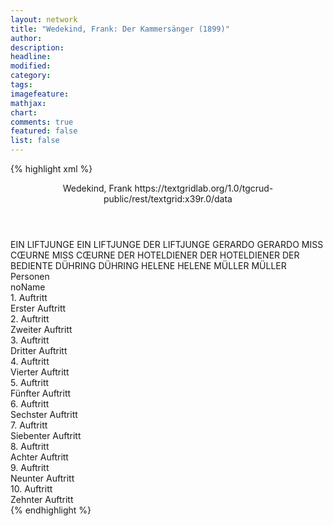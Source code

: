 ```yaml
---
layout: network
title: "Wedekind, Frank: Der Kammersänger (1899)"
author:
description:
headline:
modified:
category:
tags:
imagefeature: 
mathjax: 
chart: 
comments: true
featured: false
list: false
---
```

{% highlight xml %}
<?xml-model href="https://raw.githubusercontent.com/DLiNa/project/master/rules/lina.rnc"?><?xml-model href="https://raw.githubusercontent.com/DLiNa/project/master/rules/lina.sch"?>
<play xmlns="http://lina.digital">
  <header>
    <title>Der Kammersänger</title>
    <subtitle/>
    <genretitle/>
    <author>Wedekind, Frank</author>
    <date when="1897" type="written"/>
  	<date when="1899" type="print"/>
  	<date when="1899" type="premiere"/>
  	<source>https://textgridlab.org/1.0/tgcrud-public/rest/textgrid:x39r.0/data</source>
  </header>
  <personae>
    <character>
      <name>EIN LIFTJUNGE</name>
      <alias xml:id="ein_liftjunge">
        <name>EIN LIFTJUNGE</name>
      </alias>
    	<alias xml:id="der_liftjunge">
    		<name>DER LIFTJUNGE</name>
    	</alias>
    </character>
    <character>
      <name>GERARDO</name>
      <alias xml:id="gerardo">
        <name>GERARDO</name>
      </alias>
    </character>
    <character>
      <name>MISS CŒURNE</name>
      <alias xml:id="miss_cœurne">
        <name>MISS CŒURNE</name>
      </alias>
    </character>
    <character>
      <name>DER HOTELDIENER</name>
      <alias xml:id="der_hoteldiener">
        <name>DER HOTELDIENER</name>
      </alias>
    	<alias xml:id="der_bediente">
    		<name>DER BEDIENTE</name>
    	</alias>
    </character>
    <character>
      <name>DÜHRING</name>
      <alias xml:id="dühring">
        <name>DÜHRING</name>
      </alias>
    </character>
    <character>
      <name>HELENE</name>
      <alias xml:id="helene">
        <name>HELENE</name>
      </alias>
    </character>
    <character>
      <name>MÜLLER</name>
      <alias xml:id="müller">
        <name>MÜLLER</name>
      </alias>
    </character>
  </personae>
  <text>
    <div>
      <head>Personen</head>
      <div>
        <head>noName</head>
      </div>
    </div>
    <div>
      <head>1. Auftritt</head>
      <div>
        <head>Erster Auftritt</head>
        <sp who="#der_bediente">
          <amount n="3" unit="speech_acts"/>
          <amount n="138" unit="words"/>
          <amount n="2" unit="lines"/>
          <amount n="681" unit="chars"/>
        </sp>
        <sp who="#ein_liftjunge">
          <amount n="1" unit="speech_acts"/>
          <amount n="13" unit="words"/>
          <amount n="1" unit="lines"/>
          <amount n="69" unit="chars"/>
        </sp>
        <sp who="#der_liftjunge">
          <amount n="1" unit="speech_acts"/>
        </sp>
      </div>
    </div>
    <div>
      <head>2. Auftritt</head>
      <div>
        <head>Zweiter Auftritt</head>
        <sp who="#gerardo">
          <amount n="14" unit="speech_acts"/>
          <amount n="318" unit="words"/>
          <amount n="11" unit="lines"/>
          <amount n="1682" unit="chars"/>
        </sp>
        <sp who="#der_bediente">
          <amount n="10" unit="speech_acts"/>
          <amount n="79" unit="words"/>
          <amount n="9" unit="lines"/>
          <amount n="482" unit="chars"/>
        </sp>
        <sp who="#der_liftjunge">
          <amount n="3" unit="speech_acts"/>
          <amount n="17" unit="words"/>
          <amount n="2" unit="lines"/>
          <amount n="96" unit="chars"/>
        </sp>
      </div>
    </div>
    <div>
      <head>3. Auftritt</head>
      <div>
        <head>Dritter Auftritt</head>
        <sp who="#gerardo">
          <amount n="1" unit="speech_acts"/>
          <amount n="127" unit="words"/>
          <amount n="6" unit="lines"/>
          <amount n="664" unit="chars"/>
        </sp>
      </div>
    </div>
    <div>
      <head>4. Auftritt</head>
      <div>
        <head>Vierter Auftritt</head>
        <sp who="#miss_cœurne">
          <amount n="27" unit="speech_acts"/>
          <amount n="207" unit="words"/>
          <amount n="22" unit="lines"/>
          <amount n="1059" unit="chars"/>
        </sp>
        <sp who="#gerardo">
          <amount n="27" unit="speech_acts"/>
          <amount n="1409" unit="words"/>
          <amount n="10" unit="lines"/>
          <amount n="7765" unit="chars"/>
        </sp>
      </div>
    </div>
    <div>
      <head>5. Auftritt</head>
      <div>
        <head>Fünfter Auftritt</head>
        <sp who="#der_hoteldiener">
          <amount n="7" unit="speech_acts"/>
          <amount n="32" unit="words"/>
          <amount n="6" unit="lines"/>
          <amount n="190" unit="chars"/>
        </sp>
        <sp who="#gerardo">
          <amount n="6" unit="speech_acts"/>
          <amount n="49" unit="words"/>
          <amount n="6" unit="lines"/>
          <amount n="290" unit="chars"/>
        </sp>
      </div>
    </div>
    <div>
      <head>6. Auftritt</head>
      <div>
        <head>Sechster Auftritt</head>
        <sp who="#gerardo">
          <amount n="1" unit="speech_acts"/>
          <amount n="51" unit="words"/>
          <amount n="1" unit="lines"/>
          <amount n="239" unit="chars"/>
        </sp>
      </div>
    </div>
    <div>
      <head>7. Auftritt</head>
      <div>
        <head>Siebenter Auftritt</head>
        <sp who="#gerardo">
          <amount n="34" unit="speech_acts"/>
          <amount n="1768" unit="words"/>
          <amount n="17" unit="lines"/>
          <amount n="10343" unit="chars"/>
        </sp>
        <sp who="#dühring">
          <amount n="33" unit="speech_acts"/>
          <amount n="2283" unit="words"/>
          <amount n="30" unit="lines"/>
          <amount n="12993" unit="chars"/>
        </sp>
      </div>
    </div>
    <div>
      <head>8. Auftritt</head>
      <div>
        <head>Achter Auftritt</head>
        <sp who="#gerardo">
          <amount n="1" unit="speech_acts"/>
          <amount n="49" unit="words"/>
          <amount n="2" unit="lines"/>
          <amount n="228" unit="chars"/>
        </sp>
      </div>
    </div>
    <div>
      <head>9. Auftritt</head>
      <div>
        <head>Neunter Auftritt</head>
        <sp who="#helene">
          <amount n="66" unit="speech_acts"/>
          <amount n="1458" unit="words"/>
          <amount n="50" unit="lines"/>
          <amount n="7681" unit="chars"/>
        </sp>
        <sp who="#gerardo">
          <amount n="65" unit="speech_acts"/>
          <amount n="1846" unit="words"/>
          <amount n="48" unit="lines"/>
          <amount n="10240" unit="chars"/>
        </sp>
        <sp who="#der_hoteldiener">
          <amount n="1" unit="speech_acts"/>
          <amount n="14" unit="words"/>
          <amount n="1" unit="lines"/>
          <amount n="77" unit="chars"/>
        </sp>
      </div>
    </div>
    <div>
      <head>10. Auftritt</head>
      <div>
        <head>Zehnter Auftritt</head>
        <sp who="#der_liftjunge">
          <amount n="4" unit="speech_acts"/>
          <amount n="14" unit="words"/>
          <amount n="3" unit="lines"/>
          <amount n="79" unit="chars"/>
        </sp>
        <sp who="#gerardo">
          <amount n="5" unit="speech_acts"/>
          <amount n="146" unit="words"/>
          <amount n="1" unit="lines"/>
          <amount n="779" unit="chars"/>
        </sp>
        <sp who="#müller">
          <amount n="5" unit="speech_acts"/>
          <amount n="41" unit="words"/>
          <amount n="5" unit="lines"/>
          <amount n="241" unit="chars"/>
        </sp>
      </div>
    </div>
  </text>
</play>
{% endhighlight %}